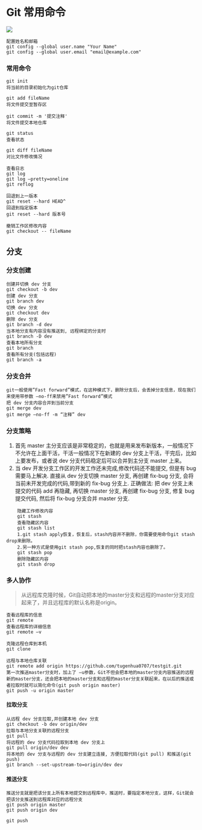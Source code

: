# Git 常用命令

![](http://p1.pstatp.com/large/pgc-image/153761776465798a2409144)


```
配置姓名和邮箱
git config --global user.name "Your Name"
git config --global user.email "email@example.com"
```


### 常用命令
```
git init
将当前的目录初始化为git仓库
```

```
git add fileName
将文件提交至暂存区
```

```
git commit -m '提交注释'
将文件提交本地仓库
```

```
git status
查看状态
```

```
git diff fileName
对比文件修改情况
```

```
查看日志
git log
git log –pretty=oneline
git reflog
```


```
回退到上一版本
git reset --hard HEAD^
回退到指定版本
git reset --hard 版本号

撤销工作区修改内容
git checkout -- fileName
```


## 分支
### 分支创建
```
创建并切换 dev 分支
git checkout -b dev
创建 dev 分支
git branch dev
切换 dev 分支
git checkout dev
删除 dev 分支
git branch -d dev
当本地分支有内容没有推送到, 远程绑定的分支时
git branch -D dev
查看本地所有分支
git branch
查看所有分支(包括远程)
git branch -a
```


### 分支合并
```
git一般使用”Fast forward”模式，在这种模式下，删除分支后，会丢掉分支信息，现在我们来使用带参数 –no-ff来禁用”Fast forward”模式
把 dev 分支内容合并到当前分支
git merge dev
git merge –no-ff -m “注释” dev
```

### 分支策略
 1. 首先 master 主分支应该是非常稳定的，也就是用来发布新版本，一般情况下不允许在上面干活，干活一般情况下在新建的 dev 分支上干活，干完后，比如上要发布，或者说 dev 分支代码稳定后可以合并到主分支 master 上来。
 2. 当 dev 开发分支工作区的开发工作还未完成,修改代码还不能提交, 但是有 bug 需要马上解决.
    	直接从 dev 分支切换 master 分支, 再创建 fix-bug 分支, 会将当前未开发完成的代码,带到新的 fix-bug 分支上.
    	正确做法: 把 dev 分支上未提交的代码 add 再隐藏, 再切换 master 分支, 再创建 fix-bug 分支, 修复 bug 提交代码, 然后将 fix-bug 分支合并 master 分支.
```
	隐藏工作修改内容
	git stash
	查看隐藏区内容
	git stash list
	1.git stash apply恢复，恢复后，stash内容并不删除，你需要使用命令git stash drop来删除。
	2.另一种方式是使用git stash pop,恢复的同时把stash内容也删除了。
	git stash pop
	删除隐藏区内容
	git stash drop
```


### 多人协作


> 从远程库克隆时候，Git自动把本地的master分支和远程的master分支对应起来了，并且远程库的默认名称是origin。

```
查看远程库的信息
git remote
查看远程库的详细信息
git remote –v
```

```
克隆远程仓库到本机
git clone

远程与本地仓库关联
git remote add origin https://github.com/tugenhua0707/testgit.git
第一次推送master分支时，加上了 –u参数，Git不但会把本地的master分支内容推送的远程新的master分支，还会把本地的master分支和远程的master分支关联起来，在以后的推送或者拉取时就可以简化命令(git push origin master)
git push -u origin master
```


#### 拉取分支
```
从远程 dev 分支拉取,并创建本地 dev 分支
git checkout -b dev origin/dev
拉取与本地分支关联的远程分支
git pull
将远程的 dev 分支代码拉取到本地 dev 分支上
git pull origin/dev dev
将本地的 dev 分支与远程的 dev 分支建立连接, 方便拉取代码(git pull) 和推送(git push)
git branch --set-upstream-to=origin/dev dev
```


#### 推送分支
```
推送分支就是把该分支上所有本地提交到远程库中，推送时，要指定本地分支，这样，Git就会把该分支推送到远程库对应的远程分支
git push origin master
git push origin dev

git push

```













